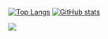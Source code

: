 [![Top Langs](https://github-readme-stats.vercel.app/api/top-langs/?username=benji1123&hide=html,MATLAB,Jupyter%20Notebook&layout=compact&theme=tokyonight&langs_count=10&exclude_repo=Robotic-Whiteboard )](https://github.com/benji1123/github-readme-stats)
[![GitHub stats](https://github-readme-stats.vercel.app/api?username=benji1123&theme=tokyonight)](https://github.com/benji1123/github-readme-stats)

<!-- ![](https://komarev.com/ghpvc/?username=benji1123&color=blueviolet) -->

<!-- [![Open Source Love svg1](https://badges.frapsoft.com/os/v1/open-source.svg?v=103)](https://github.com/ellerbrock/open-source-badges/) -->

![](https://media.githubusercontent.com/media/benji1123/https-benli99.xyz/master/media/background/cyber/cyber2_5fps_looped.gif)
